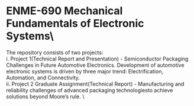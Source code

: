 # ENME-690 Mechanical Fundamentals of Electronic Systems\
The repository consists of two projects:\
i. Project 1(Technical Report and Presentation) - Semiconductor Packaging Challenges in Future Automotive Electronics. Development  of  automotive  electronic  systems  is  driven  by  three  major  trend:  Electrification,  Automation, and Connectivity.\
ii. Project 2 Graduate Assignment(Technical Report) - Manufacturing and reliability challenges of advanced packaging technologiesto achieve solutions beyond Moore’s rule. \ 
    
